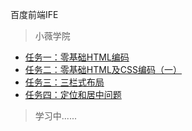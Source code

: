 百度前端IFE

> 小薇学院

* [任务一：零基础HTML编码](https://youzouzou.github.io/IFE2017/任务一：零基础HTML编码/task1.html)
* [任务二：零基础HTML及CSS编码（一）](https://youzouzou.github.io/IFE2017/任务二：零基础HTML及CSS编码（一）/task2.html)
* [任务三：三栏式布局](https://youzouzou.github.io/IFE2017/任务三：三栏式布局/task3.html)
* [任务四：定位和居中问题](https://youzouzou.github.io/IFE2017/任务四：定位和居中问题/task4.html)


> 学习中......
